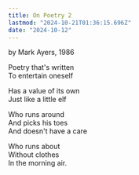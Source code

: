 ```yaml
---
title: On Poetry 2
lastmod: "2024-10-21T01:36:15.696Z"
date: "2024-10-12"
---
```


by Mark Ayers, 1986

Poetry that's written\
To entertain oneself

Has a value of its own\
Just like a little elf

Who runs around\
And picks his toes\
And doesn't have a care

Who runs about\
Without clothes\
In the morning air.
